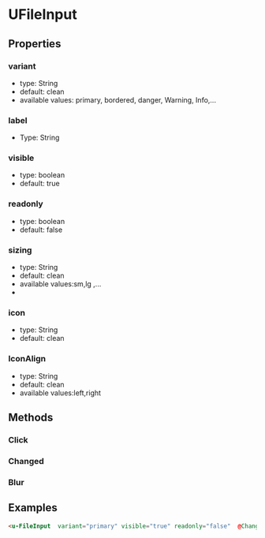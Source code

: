 # UFileInput

## Properties

### variant

* type: String
* default: clean
* available values: primary, bordered, danger, Warning, Info,...

### label
* Type: String


### visible

* type: boolean
* default: true

### readonly

* type: boolean
* default: false

### sizing
* type: String
* default: clean
* available values:sm,lg ,... 
* 
### icon
* type: String
* default: clean

### IconAlign

* type: String
* default: clean
* available values:left,right

## Methods

### Click
### Changed
### Blur
   


## Examples

```html
<u-FileInput  variant="primary" visible="true" readonly="false"  @Changed="" @Click="" @Blur=""  label="Sample" icon="" IconAlign="" />

```
